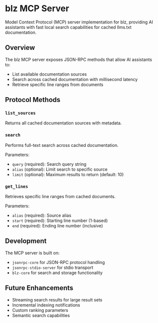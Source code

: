 # blz MCP Server

Model Context Protocol (MCP) server implementation for blz, providing AI assistants with fast local search capabilities for cached llms.txt documentation.

## Overview

The blz MCP server exposes JSON-RPC methods that allow AI assistants to:
- List available documentation sources
- Search across cached documentation with millisecond latency
- Retrieve specific line ranges from documents

## Protocol Methods

### `list_sources`
Returns all cached documentation sources with metadata.

### `search`
Performs full-text search across cached documentation.

Parameters:
- `query` (required): Search query string
- `alias` (optional): Limit search to specific source
- `limit` (optional): Maximum results to return (default: 10)

### `get_lines`
Retrieves specific line ranges from cached documents.

Parameters:
- `alias` (required): Source alias
- `start` (required): Starting line number (1-based)
- `end` (required): Ending line number (inclusive)

## Development

The MCP server is built on:
- `jsonrpc-core` for JSON-RPC protocol handling
- `jsonrpc-stdio-server` for stdio transport
- `blz-core` for search and storage functionality

## Future Enhancements

- Streaming search results for large result sets
- Incremental indexing notifications
- Custom ranking parameters
- Semantic search capabilities